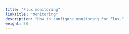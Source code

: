 ```yaml
---
title: "Flux monitoring"
linkTitle: "Monitoring"
description: "How to configure monitoring for Flux."
weight: 50
---
```

